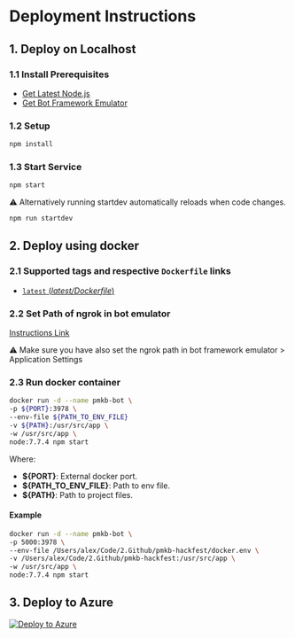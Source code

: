 # Deployment Instructions

## 1. Deploy on Localhost

### 1.1 Install Prerequisites

- [Get Latest Node.js](https://nodejs.org/en/download/)
- [Get Bot Framework Emulator](https://emulator.botframework.com/)

### 1.2 Setup

```bash
npm install
```

### 1.3 Start Service

```bash
npm start
```

:warning:
Alternatively running startdev automatically reloads when code changes.

```bash
npm run startdev
```

## 2. Deploy using docker

### 2.1 Supported tags and respective `Dockerfile` links

- [`latest` (*latest/Dockerfile*)](https://github.com/ElementoLab/pmkb-hackfest/blob/master/Dockerfile)

### 2.2 Set Path of **ngrok** in bot emulator

[Instructions Link](https://github.com/microsoft/botframework-emulator/wiki/Tunneling-(ngrok))

:warning:
Make sure you have also set the ngrok path in bot framework emulator > Application Settings

### 2.3 Run docker container

```bash
docker run -d --name pmkb-bot \
-p ${PORT}:3978 \
--env-file ${PATH_TO_ENV_FILE}
-v ${PATH}:/usr/src/app \
-w /usr/src/app \
node:7.7.4 npm start
```

Where:

- **${PORT}**: External docker port.
- **${PATH_TO_ENV_FILE}**: Path to env file.
- **${PATH}**: Path to project files.

#### Example

```bash
docker run -d --name pmkb-bot \
-p 5000:3978 \
--env-file /Users/alex/Code/2.Github/pmkb-hackfest/docker.env \
-v /Users/alex/Code/2.Github/pmkb-hackfest:/usr/src/app \
-w /usr/src/app \
node:7.7.4 npm start
```

## 3. Deploy to Azure

[![Deploy to Azure](http://azuredeploy.net/deploybutton.png)](https://azuredeploy.net/)